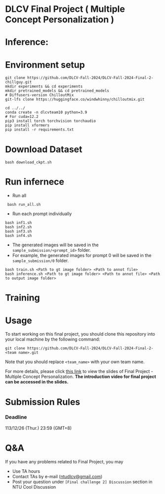 # DLCV Final Project ( Multiple Concept Personalization )



# Inference:
# Environment setup
```shell script=
git clone https://github.com/DLCV-Fall-2024/DLCV-Fall-2024-Final-2-chillguy.git
mkdir experiments && cd experiments
mkdir pretrained_models && cd pretrained_models
# Diffusers-version ChilloutMix
git-lfs clone https://huggingface.co/windwhinny/chilloutmix.git

cd ../../
conda create -n dlcvteam10 python=3.9
# For cuda=12.2
pip3 install torch torchvision torchaudio
pip install xformers
pip install -r requirements.txt
```
# Download Dataset

```shell script=
bash download_ckpt.sh
```
# Run infernece
* Run all
```shell script=
 bash run_all.sh
```
* Run each prompt individually
```shell script=
bash inf1.sh
bash inf2.sh
bash inf3.sh
bash inf4.sh
```
* The generated images will be saved in the `sample_submission/<prompt_id>` folder.
* For example, the generated images for prompt 0 will be saved in the `sample_submission/0` folder.

```shell script=
bash train.sh <Path to gt image folder> <Path to annot file>
bash inference.sh <Path to gt image folder> <Path to annot file> <Path to output image folder>
```
# Training

# Usage
To start working on this final project, you should clone this repository into your local machine by the following command:

    git clone https://github.com/DLCV-Fall-2024/DLCV-Fall-2024-Final-2-<team name>.git
  
Note that you should replace `<team_name>` with your own team name.

For more details, please click [this link](https://docs.google.com/presentation/d/1eeXx_dL0OgkDn9_lhXnimTHrE6OYvAiiVOBwo2CTVOQ/edit?usp=sharing) to view the slides of Final Project - Multiple Concept Personalization. **The introduction video for final project can be accessed in the slides.**

# Submission Rules
### Deadline
113/12/26 (Thur.) 23:59 (GMT+8)
    
# Q&A
If you have any problems related to Final Project, you may
- Use TA hours
- Contact TAs by e-mail ([ntudlcv@gmail.com](mailto:ntudlcv@gmail.com))
- Post your question under `[Final challenge 2] Discussion` section in NTU Cool Discussion
